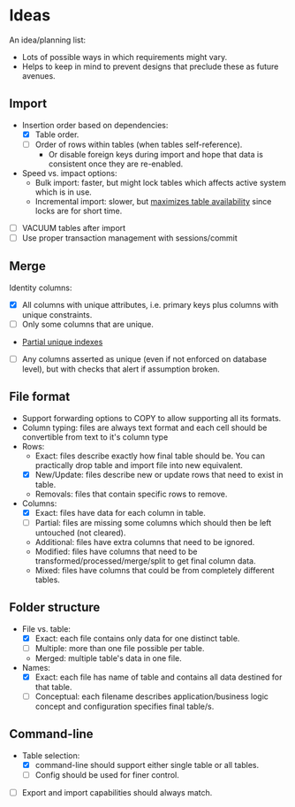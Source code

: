 # Ideas

An idea/planning list:

- Lots of possible ways in which requirements might vary.
- Helps to keep in mind to prevent designs that preclude these as future avenues.

## Import

- Insertion order based on dependencies:
  - [x] Table order.
  - [ ] Order of rows within tables (when tables self-reference).
    - Or disable foreign keys during import and hope that data is consistent once they are re-enabled.
- Speed vs. impact options:
  - Bulk import: faster, but might lock tables which affects active system which is in use.
  - Incremental import: slower, but [maximizes table availability][1] since locks are for short time.
- [ ] VACUUM tables after import
- [ ] Use proper transaction management with sessions/commit

[1]:[https://blog.codacy.com/how-to-update-large-tables-in-postgresql-e9aecd197fb7?gi=dc843a01e10b]

## Merge

Identity columns:

- [x] All columns with unique attributes, i.e. primary keys plus columns with unique constraints.
- [ ] Only some columns that are unique.
- [Partial unique indexes][1]
- [ ] Any columns asserted as unique (even if not enforced on database level), but with checks that alert if assumption broken.

[1]:[https://www.postgresql.org/docs/current/static/indexes-partial.html]

## File format

- Support forwarding options to COPY to allow supporting all its formats.
- Column typing: files are always text format and each cell should be convertible from text to it's column type
- Rows:
  - Exact: files describe exactly how final table should be. You can practically drop table and import file into new equivalent.
  - [x] New/Update: files describe new or update rows that need to exist in table.
  - Removals: files that contain specific rows to remove.
- Columns:
  - [x] Exact: files have data for each column in table.
  - [ ] Partial: files are missing some columns which should then be left untouched (not cleared).
  - Additional: files have extra columns that need to be ignored.
  - Modified: files have columns that need to be transformed/processed/merge/split to get final column data.
  - Mixed: files have columns that could be from completely different tables.

## Folder structure

- File vs. table:
  - [x] Exact: each file contains only data for one distinct table.
  - [ ] Multiple: more than one file possible per table.
  - Merged: multiple table's data in one file.
- Names:
  - [x] Exact: each file has name of table and contains all data destined for that table.
  - [ ] Conceptual: each filename describes application/business logic concept and configuration specifies final table/s.

## Command-line

- Table selection:
  - [x] command-line should support either single table or all tables.
  - [ ] Config should be used for finer control.
- [ ] Export and import capabilities should always match.
